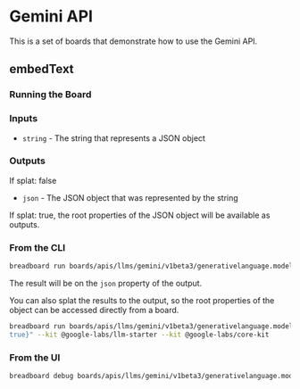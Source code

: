 # Gemini API

This is a set of boards that demonstrate how to use the Gemini API.

## embedText

### Running the Board

### Inputs

- `string` - The string that represents a JSON object

### Outputs

If splat: false

- `json` - The JSON object that was represented by the string

If splat: true, the root properties of the JSON object will be available as outputs.

### From the CLI

```bash
breadboard run boards/apis/llms/gemini/v1beta3/generativelanguage.models.embedText.js -i "{\"string\":\"{\\\"a\\\": [1,2,3,4]}\"}" --kit @google-labs/llm-starter --kit @google-labs/core-kit
```

The result will be on the `json` property of the output.

You can also splat the results to the output, so the root properties of the object can be accessed directly from a board.

```bash
breadboard run boards/apis/llms/gemini/v1beta3/generativelanguage.models.embedText.js -i "{\"string\":\"{\\\"a\\\": [1,2,3,4]}\",\"splat\":
true}" --kit @google-labs/llm-starter --kit @google-labs/core-kit
```

### From the UI

```bash
breadboard debug boards/apis/llms/gemini/v1beta3/generativelanguage.models.embedText.js
```

```

```
